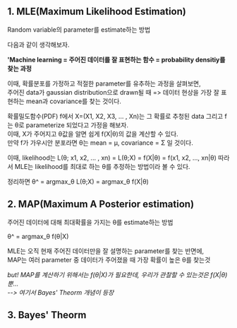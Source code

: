 ## 1. MLE(Maximum Likelihood Estimation)  
Random variable의 parameter를 estimate하는 방법  

다음과 같이 생각해보자.  
  
**'Machine learning = 주어진 데이터를 잘 표현하는 함수 = probability densitiy를 찾는 과정**

이때, 확률분포를 가정하고 적절한 parameter를 유추하는 과정을 살펴보면,  
주어진 data가 gaussian distribution으로 drawn될 때 => 데이터 현상을 가장 잘 표현하는 mean과 covariance를 찾는 것이다.  

확률밀도함수(PDF) f에서 X=(X1, X2, X3, ... , Xn)는 그 확률로 추청된 data 그리고 f는 θ로 parameterize 되었다고 가정을 해보자.  
이때, X가 주어지고 θ값을 알면 쉽게 f(X|θ)의 값을 계산할 수 있다.  
만약 f가 가우시안 분포라면 θ는 mean = μ, covariance = Σ 일 것이다.  
  
이때, likelihood는 L(θ; x1, x2, ... , xn) = L(θ;X) = f(X|θ) = f(x1, x2, ..., xn|θ)
따라서 MLE는 likelihood를 최대로 하는 θ를 추정하는 방법이라 볼 수 있다.  

정리하면 θ^ = argmax_θ L(θ;X) = argmax_θ f(X|θ)  

## 2. MAP(Maximum A Posterior estimation)  
주어진 데이터에 대해 최대확률을 가지는 θ를 estimate하는 방법  
  
θ^ = argmax_θ f(θ|X)  
  
MLE는 오직 현재 주어진 데이터만을 잘 설명하는 parameter를 찾는 반면에,  
MAP는 여러 parameter 중 데이터가 주어졌을 때 가장 확률이 높은 θ를 찾는것  
  
*but! MAP를 계산하기 위해서는 f(θ|X)가 필요한데, 우리가 관찰할 수 있는것은 f(X|θ) 뿐...  
--> 여기서 Bayes' Theorm 개념이 등장*  

## 3. Bayes' Theorm  
